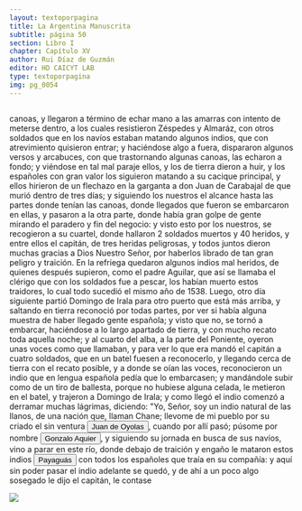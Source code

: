 ```yaml
---
layout: textoporpagina
title: La Argentina Manuscrita
subtitle: página 50
section: Libro I
chapter: Capítulo XV
author: Rui Díaz de Guzmán
editor: HD CAICYT LAB
type: textoporpagina
img: pg_0054
---
```


<div class="row">
    <div class="column">
<p>canoas, y llegaron a término de echar mano a las amarras con intento de meterse dentro, a los cuales resistieron Zéspedes y Almaráz, con otros soldados que en los navíos estaban matando algunos indios, que con atrevimiento quisieron entrar; y haciéndose algo a fuera, dispararon algunos versos y arcabuces, con que trastornando algunas canoas, las echaron a fondo; y viéndose en tal mal paraje ellos, y los de tierra dieron a huir, y los españoles con gran valor los siguieron matando a su cacique principal, y ellos hirieron de un flechazo en la garganta a don Juan de Carabajal de que murió dentro de tres días; y siguiendo los nuestros el alcance hasta las partes donde tenían las canoas, donde llegados que fueron se embarcaron en ellas, y pasaron a la otra parte, donde había gran golpe de gente mirando el paradero y fin del negocio: y visto esto por los nuestros, se recogieron a su cuartel, donde hallaron 2 soldados muertos y 40 heridos, y entre ellos el capitán, de tres heridas peligrosas, y todos juntos dieron muchas gracias a Dios Nuestro Señor, por haberlos librado de tan gran peligro y traición. En la refriega quedaron algunos indios mal heridos, de quienes después supieron, como el padre Aguilar, que así se llamaba el clérigo que con los soldados fue a pescar, los habían muerto estos traidores, lo cual todo sucedió el mismo año de 1538. Luego, otro día siguiente partió Domingo de Irala para otro puerto que está más arriba, y saltando en tierra reconoció por todas partes, por ver si había alguna muestra de haber llegado gente española; y visto que no, se tornó a embarcar, haciéndose a lo largo apartado de tierra, y con mucho recato toda aquella noche; y al cuarto del alba, a la parte del Poniente, oyeron unas voces como que llamaban, y para ver lo que era mandó el capitán a cuatro soldados, que en un batel fuesen a reconocerlo, y llegando cerca de tierra con el recato posible, y a donde se oían las voces, reconocieron un indio que en lengua española pedía que lo embarcasen; y mandándole subir como de un tiro de ballesta, porque no hubiese alguna celada, le metieron en el batel, y trajeron a Domingo de Irala; y como llegó el indio comenzó a derramar muchas lágrimas, diciendo: &quot;Yo, Señor, soy un indio natural de las llanos, de una nación que, llaman Chane; llevome de mi pueblo por su criado el sin ventura <button class="balloon" data-balloon-pos="up" data-balloon-length="large" data-balloon="Refiere a Juan de Ayolas (Briviesca de la Bureba, Corona de Castilla, 1493 o ¿ca. 1510? – Candelaria del Chaco Boreal, gobernación del Río de la Plata y del Paraguay, 1538) era un explorador español que fuera vecino fundador de la primera Buenos Aires, acompañando al adelantado Pedro de Mendoza, y que nominalmente fuera nombrado como teniente de gobernador general de Asunción en 1537, para convertirse al poco tiempo y en forma igualmente nominal en gobernador del Río de la Plata y del Paraguay pero nunca ejercería como tal por estar en plena exploración.">Juan de Oyolas</button>, cuando por allí pasó; púsome por nombre <button class="balloon" data-balloon-pos="up" data-balloon-length="large" data-balloon="Gonzalo Chané. Sin embargo, el encuentro con este curioso personaje solo se produciría en 1540, cuando Irala condujo una primera entrada al Chaco. Fuentes documentales: &quot;Relación anónima de algunos sucesos ocurridos en la conquista del Río de la Plata, desdela partida de la armadilla que se despachó del puerto de Buenos Aires en busca de Juan de Ayolas, hasta la prisión de Álvar Núñez Cabeza de Vaca&quot;, en Comisión Oficial del IV Centenario de la Primera Fundación de Buenos Aires (1536-1936), Documentos Históricos y Geográficos Relativos a la Conquista y Colonización Rioplatense. Tomo 1: Memorias y Relaciones Históricas y Geográficas, Buenos Aires, Jacobo Peuser, 1941 (GGV 72/1157; AGI Patronato, 29, R. 3), marzo de 1545.">Gonzalo Aquier</button>, y siguiendo su jornada en busca de sus navíos, vino a parar en este río, donde debajo de traición y engaño le mataron estos indios <button class="balloon" data-balloon-pos="up" data-balloon-length="large" data-balloon="Los payaguás formaban parte del grupo lingüístico mataco-guaycurú. Han sido insistentemente descriptos por la literatura etnográfica clásica como irredimibles &quot;corsarios&quot; del Paraguay, que atacaban por igual a guaraníes y españoles río arriba, siendo actores cruciales de la historia de la temprana explotación y conquista de la región platense. Estudios más recientes criticaron esta evaluación etnocéntrica. Bibliografía: Mandrini, Raúl José, La Argentina Aborigen. De los primeros pobladores a 1910, Buenos Aires, Siglo Veintiuno, 2008; Susnik, Branislava, El rol de los indígenas en la formación y en la vivencia del Paraguay. Tomo II, Asunción, Universo, 1983; cultural. Suas relações com a bacia do Paraná e o Sul mato-grossense&quot;, enCarneiro Da Cunha, Manuela M. (org.), História dos índios no Brasil, San Pablo, Fundação de Amparo à Pesquisa do Estado de São Paulo-Companhia das Letras-Secretaria Municipal de Cultura Prefeitura do Município de São Paulo, 1992, pp. 457-474; Roulet, Florencia, La resistencia de los guaraní del Paraguay a la conquista española (1537-1556), Posadas, Editorial Universitaria de la Universidad Nacional de Misiones, 1993; Wright, Robin M.; Carneiro da Cunha, Manuela; et al, &quot;Destruction, Resistance, and Transformation -Southern, Coastal and Northen Brazil (1580-1890), en Salomon, Frank; Schwartz, Stuart B. (eds.), The Cambridge History of the Native Peoples of the Americas. Volume III. Part II, Cambridge, Cambridge University Press, 1999, pp. 287, 295, 299, 315, 324-328.">Payaguás</button> con todos los españoles que traía en su compañía: y aquí sin poder pasar el indio adelante se quedó, y de ahí a un poco algo sosegado le dijo el capitán, le contase</p></div>

<div class="column">
<a href="{{site.baseurl}}/assets/img/argentina_manuscrita/{{page.img}}.jpg"><img src="{{site.baseurl}}/assets/img/argentina_manuscrita/{{page.img}}.jpg"></a>
</div>
</div>